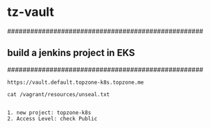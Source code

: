 # tz-vault

###################################################
## build a jenkins project in EKS
###################################################
```
https://vault.default.topzone-k8s.topzone.me

cat /vagrant/resources/unseal.txt


1. new project: topzone-k8s
2. Access Level: check Public
 
```

